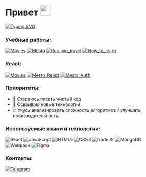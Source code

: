 <h1>Привет <img src="https://github.com/blackcater/blackcater/raw/main/images/Hi.gif" height="32"/></h1>

[![Typing SVG](https://readme-typing-svg.herokuapp.com?size=24&duration=3000&color=FFCC5B&width=500&height=40&lines=%D0%AF+Junior+front-end+%D1%80%D0%B0%D0%B7%D1%80%D0%B0%D0%B1%D0%BE%D1%82%D1%87%D0%B8%D0%BA)](https://git.io/typing-svg)

### Учебные работы:
[![Movies](https://img.shields.io/badge/-Movies-141130?style=for-the-badge)](https://github.com/Ivan-Serov/movies-explorer-frontend)
[![Mesto](https://img.shields.io/badge/-Mesto-141130?style=for-the-badge)](https://github.com/Ivan-Serov/react-mesto-api-full/)
[![Russian_travel](https://img.shields.io/badge/-Russian_travel-141130?style=for-the-badge)](https://github.com/Ivan-Serov/russian-travel)
[![How_to_learn](https://img.shields.io/badge/-How_to_learn-141130?style=for-the-badge)](https://github.com/Ivan-Serov/how-to-learn)

### React:
[![Movies](https://img.shields.io/badge/-Movies-141130?style=for-the-badge)](https://github.com/Ivan-Serov/movies-explorer-frontend/)
[![Mesto_React](https://img.shields.io/badge/-Mesto_React-141130?style=for-the-badge)](https://github.com/Ivan-Serov/mesto-react)
[![Mesto_Auth](https://img.shields.io/badge/-Mesto_Auth-141130?style=for-the-badge)](https://github.com/Ivan-Serov/react-mesto-auth)


### Приоритеты:
+ 🧼 Стараюсь писать чистый код
+ 🚀 Осваиваю новые технологии
+ ⏱ Учусь анализировать сложность алгоритмов / улучшать производительность

### Используемые языки и технологии:
![React](https://img.shields.io/badge/react-%2320232a.svg?style=for-the-badge&logo=react&logoColor=%2361DAFB)
![JavaScript](https://img.shields.io/badge/javascript-%23323330.svg?style=for-the-badge&logo=javascript&logoColor=%23F7DF1E)
![HTML5](https://img.shields.io/badge/html5-%23E34F26.svg?style=for-the-badge&logo=html5&logoColor=white)
![CSS3](https://img.shields.io/badge/css3-%231572B6.svg?style=for-the-badge&logo=css3&logoColor=white)
![NodeJS](https://img.shields.io/badge/node.js-6DA55F?style=for-the-badge&logo=node.js&logoColor=white)
![MongoDB](https://img.shields.io/badge/MongoDB-%234ea94b.svg?style=for-the-badge&logo=mongodb&logoColor=white)
![Webpack](https://img.shields.io/badge/webpack-%238DD6F9.svg?style=for-the-badge&logo=webpack&logoColor=black)
![Figma](https://img.shields.io/badge/figma-%23F24E1E.svg?style=for-the-badge&logo=figma&logoColor=white)


### Контакты:
[![Telegram](https://img.shields.io/badge/-Telegram-141130?style=for-the-badge&logo=Telegram)](https://t.me/Livan607)




